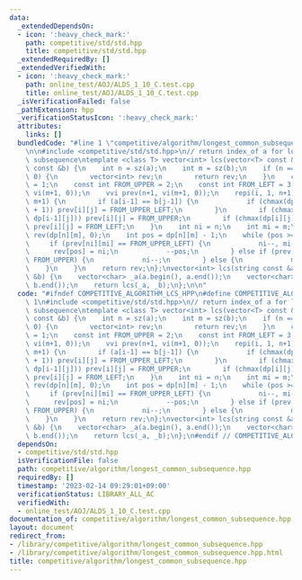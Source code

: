 ```yaml
---
data:
  _extendedDependsOn:
  - icon: ':heavy_check_mark:'
    path: competitive/std/std.hpp
    title: competitive/std/std.hpp
  _extendedRequiredBy: []
  _extendedVerifiedWith:
  - icon: ':heavy_check_mark:'
    path: online_test/AOJ/ALDS_1_10_C.test.cpp
    title: online_test/AOJ/ALDS_1_10_C.test.cpp
  _isVerificationFailed: false
  _pathExtension: hpp
  _verificationStatusIcon: ':heavy_check_mark:'
  attributes:
    links: []
  bundledCode: "#line 1 \"competitive/algorithm/longest_common_subsequence.hpp\"\n\
    \n\n#include <competitive/std/std.hpp>\n// return index_of a for longest common\
    \ subsequence\ntemplate <class T> vector<int> lcs(vector<T> const &a, vector<T>\
    \ const &b) {\n    int n = sz(a);\n    int m = sz(b);\n    if (n == 0 || m ==\
    \ 0) {\n        vector<int> rev;\n        return rev;\n    }\n    const int FROM_UPPER_LEFT\
    \ = 1;\n    const int FROM_UPPER = 2;\n    const int FROM_LEFT = 3;\n    vvi dp(n+1,\
    \ vi(m+1, 0));\n    vvi prev(n+1, vi(m+1, 0));\n    repi(i, 1, n+1) repi(j, 1,\
    \ m+1) {\n        if (a[i-1] == b[j-1]) {\n            if (chmax(dp[i][j], dp[i-1][j-1]\
    \ + 1)) prev[i][j] = FROM_UPPER_LEFT;\n        }\n        if (chmax(dp[i][j],\
    \ dp[i-1][j])) prev[i][j] = FROM_UPPER;\n        if (chmax(dp[i][j], dp[i][j-1]))\
    \ prev[i][j] = FROM_LEFT;\n    }\n    int ni = n;\n    int mi = m;\n    vector<int>\
    \ rev(dp[n][m], 0);\n    int pos = dp[n][m] - 1;\n    while (pos >= 0) {\n   \
    \     if (prev[ni][mi] == FROM_UPPER_LEFT) {\n            ni--, mi--;\n      \
    \      rev[pos] = ni;\n            --pos;\n        } else if (prev[ni][mi] ==\
    \ FROM_UPPER) {\n            ni--;\n        } else {\n            mi--;\n    \
    \    }\n    }\n    return rev;\n};\nvector<int> lcs(string const &a, string const\
    \ &b) {\n    vector<char> _a(a.begin(), a.end());\n    vector<char> _b(b.begin(),\
    \ b.end());\n    return lcs(_a, _b);\n};\n\n"
  code: "#ifndef COMPETITIVE_ALGORITHM_LCS_HPP\n#define COMPETITIVE_ALGORITHM_LCS_HPP\
    \ 1\n#include <competitive/std/std.hpp>\n// return index_of a for longest common\
    \ subsequence\ntemplate <class T> vector<int> lcs(vector<T> const &a, vector<T>\
    \ const &b) {\n    int n = sz(a);\n    int m = sz(b);\n    if (n == 0 || m ==\
    \ 0) {\n        vector<int> rev;\n        return rev;\n    }\n    const int FROM_UPPER_LEFT\
    \ = 1;\n    const int FROM_UPPER = 2;\n    const int FROM_LEFT = 3;\n    vvi dp(n+1,\
    \ vi(m+1, 0));\n    vvi prev(n+1, vi(m+1, 0));\n    repi(i, 1, n+1) repi(j, 1,\
    \ m+1) {\n        if (a[i-1] == b[j-1]) {\n            if (chmax(dp[i][j], dp[i-1][j-1]\
    \ + 1)) prev[i][j] = FROM_UPPER_LEFT;\n        }\n        if (chmax(dp[i][j],\
    \ dp[i-1][j])) prev[i][j] = FROM_UPPER;\n        if (chmax(dp[i][j], dp[i][j-1]))\
    \ prev[i][j] = FROM_LEFT;\n    }\n    int ni = n;\n    int mi = m;\n    vector<int>\
    \ rev(dp[n][m], 0);\n    int pos = dp[n][m] - 1;\n    while (pos >= 0) {\n   \
    \     if (prev[ni][mi] == FROM_UPPER_LEFT) {\n            ni--, mi--;\n      \
    \      rev[pos] = ni;\n            --pos;\n        } else if (prev[ni][mi] ==\
    \ FROM_UPPER) {\n            ni--;\n        } else {\n            mi--;\n    \
    \    }\n    }\n    return rev;\n};\nvector<int> lcs(string const &a, string const\
    \ &b) {\n    vector<char> _a(a.begin(), a.end());\n    vector<char> _b(b.begin(),\
    \ b.end());\n    return lcs(_a, _b);\n};\n#endif // COMPETITIVE_ALGORITHM_LCS_HPP"
  dependsOn:
  - competitive/std/std.hpp
  isVerificationFile: false
  path: competitive/algorithm/longest_common_subsequence.hpp
  requiredBy: []
  timestamp: '2023-02-14 09:29:01+09:00'
  verificationStatus: LIBRARY_ALL_AC
  verifiedWith:
  - online_test/AOJ/ALDS_1_10_C.test.cpp
documentation_of: competitive/algorithm/longest_common_subsequence.hpp
layout: document
redirect_from:
- /library/competitive/algorithm/longest_common_subsequence.hpp
- /library/competitive/algorithm/longest_common_subsequence.hpp.html
title: competitive/algorithm/longest_common_subsequence.hpp
---
```

